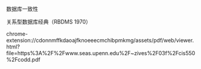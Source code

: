 数据库一致性



关系型数据库经典（RBDMS 1970）

chrome-extension://cdonnmffkdaoajfknoeeecmchibpmkmg/assets/pdf/web/viewer.html?file=https%3A%2F%2Fwww.seas.upenn.edu%2F~zives%2F03f%2Fcis550%2Fcodd.pdf